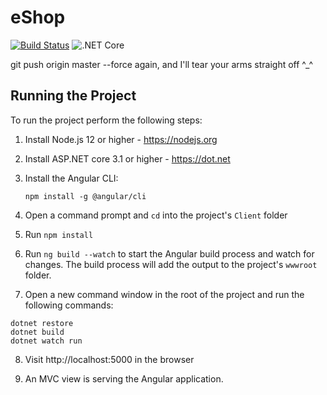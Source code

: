 # eShop

[![Build Status](https://travis-ci.com/evilsquirr3l/eShop.svg?branch=master)](https://travis-ci.com/evilsquirr3l/eShop) ![.NET Core](https://github.com/evilsquirr3l/eShop/workflows/.NET%20Core/badge.svg?branch=master)

git push origin master --force again, and I'll tear your arms straight off ^_^
## Running the Project

To run the project perform the following steps:

1. Install Node.js 12 or higher - https://nodejs.org

2. Install ASP.NET core 3.1 or higher - https://dot.net

3. Install the Angular CLI:

    `npm install -g @angular/cli`

4. Open a command prompt and `cd` into the project's `Client` folder

5. Run `npm install`

6. Run `ng build --watch` to start the Angular build process and watch for changes. The build process will add the output to the project's `wwwroot` folder.

7. Open a new command window in the root of the project and run the following commands:

```
dotnet restore
dotnet build
dotnet watch run
```

8. Visit http://localhost:5000 in the browser

9. An MVC view is serving the Angular application.
